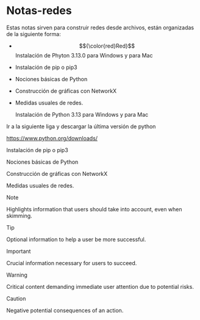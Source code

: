 # Notas-redes
Estas notas sirven para construir redes desde archivos, están organizadas de la siguiente forma:
- $${\color{red}Red}$$ Instalación de Phyton 3.13.0 para Windows y para Mac
- Instalación de pip o pip3
- Nociones básicas de Python
- Construcción de gráficas con NetworkX
- Medidas usuales de redes.

  Instalación de Python 3.13  para Windows y para Mac

Ir a la siguiente liga y descargar la última versión de python

https://www.python.org/downloads/

  Instalación de pip o pip3

  Nociones básicas de Python


  Construcción de gráficas con NetworkX


  Medidas usuales de redes.


> [!NOTE]
> Highlights information that users should take into account, even when skimming.

> [!TIP]
> Optional information to help a user be more successful.

> [!IMPORTANT]
> Crucial information necessary for users to succeed.

> [!WARNING]
> Critical content demanding immediate user attention due to potential risks.

> [!CAUTION]
> Negative potential consequences of an action.
